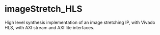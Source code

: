 # imageStretch_HLS
High level synthesis implementation of an image stretching IP, with Vivado HLS, with AXI stream and AXI lite interfaces.

